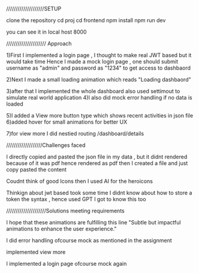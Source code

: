 ////////////////////SETUP

clone the repository
cd proj
cd frontend
npm install
npm run dev

you can see it in local host 8000

///////////////////// Approach

1)First I implemented a login page , I thought to make real JWT based but it would take time
Hence I made a mock login page , one should submit username as "admin" and password as "1234" to get access to dashbaord

2)Next I made a small loading animation
which reads "Loading dashbaord"

3)after that I implemented the whole dashboard also used settimout to simulate real world application
4)I also did mock error handling if no data is loaded

5)I added a View more button type which shows recent activities in json file
6)added hover for small animations for better UX

7)for view more I did nestied routing /dashboard/details

///////////////////Challenges faced

I directly copied and pasted the json file in my data , but it didnt rendered because of
it was pdf hence rendered as pdf
then I created a file and just copy pasted the content

Coudnt think of good Icons then I used AI for the heroicons

Thinkign about jwt based took some time I didnt know about how to store a token the syntax , hence used GPT
I got to know this too

/////////////////////Solutions meeting requirements

I hope that these animations are fulfilling this line "Subtle but impactful animations to enhance the user
experience."

I did error handling ofcourse mock as mentioned in the assignment

implemented view more

I implemented a login page ofcourse mock again
